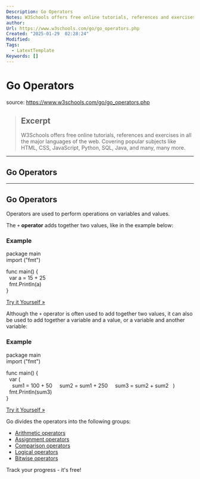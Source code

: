```yaml
---
Description: Go Operators
Notes: W3Schools offers free online tutorials, references and exercises in all the major languages of the web. Covering popular subjects like HTML, CSS, JavaScript, Python, SQL, Java, and many, many more.
author: 
Url: https://www.w3schools.com/go/go_operators.php
Created: "2025-01-29  02:28:24"
Modified: 
Tags:
  - LatextTemplate
Keywords: []
---
```


# Go Operators

source: https://www.w3schools.com/go/go_operators.php

> ## Excerpt
> W3Schools offers free online tutorials, references and exercises in all the major languages of the web. Covering popular subjects like HTML, CSS, JavaScript, Python, SQL, Java, and many, many more.

---
## Go Operators

___

## Go Operators

Operators are used to perform operations on variables and values.

The `+` **operator** adds together two values, like in the example below:

### Example

package main  
import ("fmt")  
  
func main() {  
  var a = 15 + 25  
  fmt.Println(a)  
}

[Try it Yourself »](https://www.w3schools.com/go/trygo.php?filename=demo_oper)

Although the `+` operator is often used to add together two values, it can also be used to add together a variable and a value, or a variable and another variable:

### Example

package main  
import ("fmt")  
  
func main() {  
  var (  
    sum1 = 100 + 50     sum2 = sum1 + 250     sum3 = sum2 + sum2   )  
  fmt.Println(sum3)  
}

[Try it Yourself »](https://www.w3schools.com/go/trygo.php?filename=demo_oper2)

Go divides the operators into the following groups:

-   [Arithmetic operators](https://www.w3schools.com/go/go_arithmetic_operators.php)
-   [Assignment operators](https://www.w3schools.com/go/go_assignment_operators.php)
-   [Comparison operators](https://www.w3schools.com/go/go_comparison_operators.php)
-   [Logical operators](https://www.w3schools.com/go/go_logical_operators.php)
-   [Bitwise operators](https://www.w3schools.com/go/go_bitwise_operators.php)

  

Track your progress - it's free!
